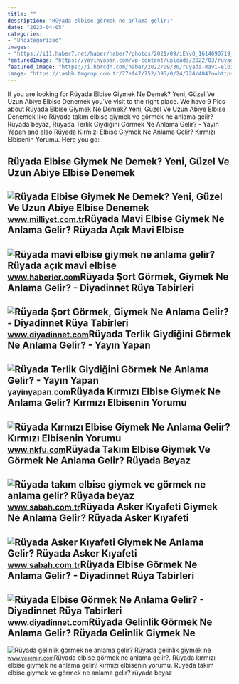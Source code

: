 ```yaml
---
title: ""
description: "Rüyada elbise görmek ne anlama gelir?"
date: "2023-04-05"
categories:
- "Uncategorized"
images:
- "https://i11.haber7.net/haber/haber7/photos/2021/09/iEYvO_1614690719_8061.jpg"
featuredImage: "https://yayinyapan.com/wp-content/uploads/2022/03/ruyada-terlik-giymek-ne-anlama-gelir.jpg"
featured_image: "https://i.hbrcdn.com/haber/2022/09/30/ruyada-mavi-elbise-giymek-ne-anlama-gelir-ruyada-15323271_3005_amp.jpg"
image: "https://iasbh.tmgrup.com.tr/77ef47/752/395/0/24/724/404?u=https://isbh.tmgrup.com.tr/sbh/2021/09/21/ruyada-takim-elbise-giymek-ne-anlama-gelir-ruyada-takim-elbise-gormek-ne-demek-1632213781187.jpg"
---
```


If you are looking for Rüyada Elbise Giymek Ne Demek? Yeni, Güzel Ve Uzun Abiye Elbise Denemek you've visit to the right place. We have 9 Pics about Rüyada Elbise Giymek Ne Demek? Yeni, Güzel Ve Uzun Abiye Elbise Denemek like Rüyada takım elbise giymek ve görmek ne anlama gelir? Rüyada beyaz, Rüyada Terlik Giydiğini Görmek Ne Anlama Gelir? - Yayın Yapan and also Rüyada Kırmızı Elbise Giymek Ne Anlama Gelir? Kırmızı Elbisenin Yorumu. Here you go:

Rüyada Elbise Giymek Ne Demek? Yeni, Güzel Ve Uzun Abiye Elbise Denemek
-----------------------------------------------------------------------

 ![Rüyada Elbise Giymek Ne Demek? Yeni, Güzel Ve Uzun Abiye Elbise Denemek](https://image.milimaj.com/i/milliyet/75/0x0/5f4849e85542830f14d036e3.jpg) <small>www.milliyet.com.tr</small>Rüyada Mavi Elbise Giymek Ne Anlama Gelir? Rüyada Açık Mavi Elbise
------------------------------------------------------------------

 ![Rüyada mavi elbise giymek ne anlama gelir? Rüyada açık mavi elbise](https://i.hbrcdn.com/haber/2022/09/30/ruyada-mavi-elbise-giymek-ne-anlama-gelir-ruyada-15323271_3005_amp.jpg) <small>www.haberler.com</small>Rüyada Şort Görmek, Giymek Ne Anlama Gelir? - Diyadinnet Rüya Tabirleri
-----------------------------------------------------------------------

 ![Rüyada Şort Görmek, Giymek Ne Anlama Gelir? - Diyadinnet Rüya Tabirleri](https://www.diyadinnet.com/d/ruya/ruyada-sort-gormek-giymek-ne-anlama-gelir-9164.jpg) <small>www.diyadinnet.com</small>Rüyada Terlik Giydiğini Görmek Ne Anlama Gelir? - Yayın Yapan
-------------------------------------------------------------

 ![Rüyada Terlik Giydiğini Görmek Ne Anlama Gelir? - Yayın Yapan](https://yayinyapan.com/wp-content/uploads/2022/03/ruyada-terlik-giymek-ne-anlama-gelir.jpg) <small>yayinyapan.com</small>Rüyada Kırmızı Elbise Giymek Ne Anlama Gelir? Kırmızı Elbisenin Yorumu
----------------------------------------------------------------------

 ![Rüyada Kırmızı Elbise Giymek Ne Anlama Gelir? Kırmızı Elbisenin Yorumu](https://www.nkfu.com/wp-content/uploads/2020/08/ruyada-kirmizi-elbise.jpg) <small>www.nkfu.com</small>Rüyada Takım Elbise Giymek Ve Görmek Ne Anlama Gelir? Rüyada Beyaz
------------------------------------------------------------------

 ![Rüyada takım elbise giymek ve görmek ne anlama gelir? Rüyada beyaz](https://iasbh.tmgrup.com.tr/77ef47/752/395/0/24/724/404?u=https://isbh.tmgrup.com.tr/sbh/2021/09/21/ruyada-takim-elbise-giymek-ne-anlama-gelir-ruyada-takim-elbise-gormek-ne-demek-1632213781187.jpg) <small>www.sabah.com.tr</small>Rüyada Asker Kıyafeti Giymek Ne Anlama Gelir? Rüyada Asker Kıyafeti
-------------------------------------------------------------------

 ![Rüyada Asker Kıyafeti Giymek Ne Anlama Gelir? Rüyada Asker Kıyafeti](https://iasbh.tmgrup.com.tr/2fede1/752/395/0/42/724/422?u=https://isbh.tmgrup.com.tr/sbh/2022/07/04/ruyada-asker-kiyafeti-giymek-ne-anlama-gelir-ruyada-asker-kiyafeti-giymenin-anlami-1656926513499.jpg) <small>www.sabah.com.tr</small>Rüyada Elbise Görmek Ne Anlama Gelir? - Diyadinnet Rüya Tabirleri
-----------------------------------------------------------------

 ![Rüyada Elbise Görmek Ne Anlama Gelir? - Diyadinnet Rüya Tabirleri](https://www.diyadinnet.com/d/ruya/ruyada-elbise-gormek-ne-anlama-gelir-4472.jpg) <small>www.diyadinnet.com</small>Rüyada Gelinlik Görmek Ne Anlama Gelir? Rüyada Gelinlik Giymek Ne
-----------------------------------------------------------------

 ![Rüyada gelinlik görmek ne anlama gelir? Rüyada gelinlik giymek ne](https://i11.haber7.net/haber/haber7/photos/2021/09/iEYvO_1614690719_8061.jpg) <small>www.yasemin.com</small>Rüyada elbise görmek ne anlama gelir?. Rüyada kırmızı elbise giymek ne anlama gelir? kırmızı elbisenin yorumu. Rüyada takım elbise giymek ve görmek ne anlama gelir? rüyada beyaz
